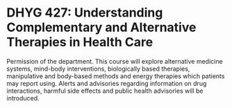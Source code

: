 # DHYG 427: Understanding Complementary and Alternative Therapies in Health Care

Permission of the department. This course will explore alternative medicine systems, mind-body interventions, biologically based therapies, manipulative and body-based methods and energy therapies which patients may report using. Alerts and advisories regarding information on drug interactions, harmful side effects and public health advisories will be introduced.